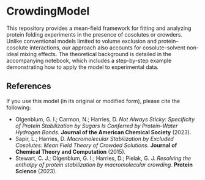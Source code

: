 # CrowdingModel

This repository provides a mean-field framework for fitting and analyzing protein folding experiments in the presence of cosolutes or crowders. Unlike conventional models limited to volume exclusion and protein–cosolute interactions, our approach also accounts for cosolute–solvent non-ideal mixing effects. The theoretical background is detailed in the accompanying notebook, which includes a step-by-step example demonstrating how to apply the model to experimental data.

## References

If you use this model (in its original or modified form), please cite the following:

- Olgenblum, G. I.; Carmon, N.; Harries, D. *Not Always Sticky: Specificity of Protein Stabilization by Sugars Is Conferred by Protein–Water Hydrogen Bonds.* **Journal of the American Chemical Society** (2023).
- Sapir, L.; Harries, D. *Macromolecular Stabilization by Excluded Cosolutes: Mean Field Theory of Crowded Solutions.* **Journal of Chemical Theory and Computation** (2015).
- Stewart, C. J.; Olgenblum, G. I.; Harries, D.; Pielak, G. J. *Resolving the enthalpy of protein stabilization by macromolecular crowding.* **Protein Science** (2023).
